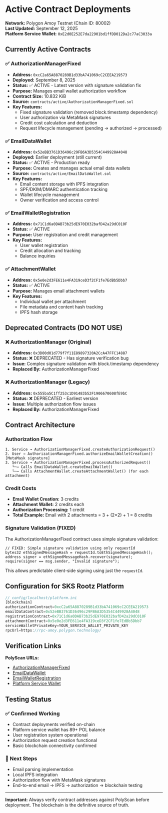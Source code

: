 # Active Contract Deployments

**Network:** Polygon Amoy Testnet (Chain ID: 80002)  
**Last Updated:** September 12, 2025  
**Platform Service Wallet:** `0xE2d0E252E7da22901bd1ffDD012Da2c77aC3033a`  

## Currently Active Contracts

### ✅ AuthorizationManagerFixed
- **Address:** `0xcC2a65A8870289B1d33bA741069cC2CEEA219573`
- **Deployed:** September 8, 2025
- **Status:** ✅ ACTIVE - Latest version with signature validation fix
- **Purpose:** Manages email wallet authorization workflow
- **Contract Size:** 10.832 KiB
- **Source:** `contracts/active/AuthorizationManagerFixed.sol`
- **Key Features:**
  - Fixed signature validation (removed block.timestamp dependency)
  - User authorization via MetaMask signatures
  - Credit cost calculation and deduction
  - Request lifecycle management (pending → authorized → processed)

### ✅ EmailDataWallet  
- **Address:** `0x52eBB3761D36496c29FB6A3D5354C449928A4048`
- **Deployed:** Earlier deployment (still current)
- **Status:** ✅ ACTIVE - Production ready
- **Purpose:** Creates and manages actual email data wallets
- **Source:** `contracts/active/EmailDataWallet.sol` 
- **Key Features:**
  - Email content storage with IPFS integration
  - SPF/DKIM/DMARC authentication tracking
  - Wallet lifecycle management
  - Owner verification and access control

### ✅ EmailWalletRegistration
- **Address:** `0x71C1d6a0DAB73b25dE970E032bafD42a29dC010F`
- **Status:** ✅ ACTIVE
- **Purpose:** User registration and credit management
- **Key Features:**
  - User wallet registration
  - Credit allocation and tracking
  - Balance inquiries

### ✅ AttachmentWallet  
- **Address:** `0x5e0e2d3FE611e4FA319ceD3f2CF1fe7EdBb5Dbb7`
- **Status:** ✅ ACTIVE
- **Purpose:** Manages email attachment wallets
- **Key Features:**
  - Individual wallet per attachment
  - File metadata and content hash tracking
  - IPFS hash storage

## Deprecated Contracts (DO NOT USE)

### ❌ AuthorizationManager (Original)
- **Address:** `0x3D00d01d779f7f11E89897320A2CcA47FFC14887`
- **Status:** ❌ DEPRECATED - Has signature verification bug
- **Issue:** Complex signature validation with block.timestamp dependency
- **Replaced By:** AuthorizationManagerFixed

### ❌ AuthorizationManager (Legacy)
- **Address:** `0x555ba5C1ff253c1D91483b52F1906670608fE9bC`
- **Status:** ❌ DEPRECATED - Earliest version
- **Issue:** Multiple authorization flow issues
- **Replaced By:** AuthorizationManagerFixed

## Contract Architecture

### Authorization Flow
```
1. Service → AuthorizationManagerFixed.createAuthorizationRequest()
2. User → AuthorizationManagerFixed.authorizeEmailWalletCreation() [MetaMask signature]
3. Service → AuthorizationManagerFixed.processAuthorizedRequest()
   └─→ Calls EmailDataWallet.createEmailWallet() 
   └─→ Calls AttachmentWallet.createAttachmentWallet() (for each attachment)
```

### Credit Costs
- **Email Wallet Creation:** 3 credits
- **Attachment Wallet:** 2 credits each
- **Authorization Processing:** 1 credit
- **Total Example:** Email with 2 attachments = 3 + (2×2) + 1 = 8 credits

### Signature Validation (FIXED)
The AuthorizationManagerFixed contract uses simple signature validation:
```solidity
// FIXED: Simple signature validation using only requestId
bytes32 ethSignedMessageHash = requestId.toEthSignedMessageHash();
address signer = ethSignedMessageHash.recover(signature);
require(signer == msg.sender, "Invalid signature");
```

This allows predictable client-side signing using just the `requestId`.

## Configuration for SKS Rootz Platform

```typescript
// config/localhost/platform.ini
[blockchain]
authorizationContract=0xcC2a65A8870289B1d33bA741069cC2CEEA219573
emailDataContract=0x52eBB3761D36496c29FB6A3D5354C449928A4048
registrationContract=0x71C1d6a0DAB73b25dE970E032bafD42a29dC010F
attachmentContract=0x5e0e2d3FE611e4FA319ceD3f2CF1fe7EdBb5Dbb7
serviceWalletPrivateKey=YOUR_SERVICE_WALLET_PRIVATE_KEY
rpcUrl=https://rpc-amoy.polygon.technology/
```

## Verification Links

**PolyScan URLs:**
- [AuthorizationManagerFixed](https://amoy.polygonscan.com/address/0xcC2a65A8870289B1d33bA741069cC2CEEA219573)
- [EmailDataWallet](https://amoy.polygonscan.com/address/0x52eBB3761D36496c29FB6A3D5354C449928A4048)
- [EmailWalletRegistration](https://amoy.polygonscan.com/address/0x71C1d6a0DAB73b25dE970E032bafD42a29dC010F)
- [Platform Service Wallet](https://amoy.polygonscan.com/address/0xE2d0E252E7da22901bd1ffDD012Da2c77aC3033a)

## Testing Status

### ✅ Confirmed Working
- Contract deployments verified on-chain
- Platform service wallet has 89+ POL balance
- User registration system operational
- Authorization request creation functional
- Basic blockchain connectivity confirmed

### 🔄 Next Steps
- Email parsing implementation
- Local IPFS integration  
- Authorization flow with MetaMask signatures
- End-to-end email → IPFS → authorization → blockchain testing

---

**Important:** Always verify contract addresses against PolyScan before deployment. The blockchain is the definitive source of truth.
